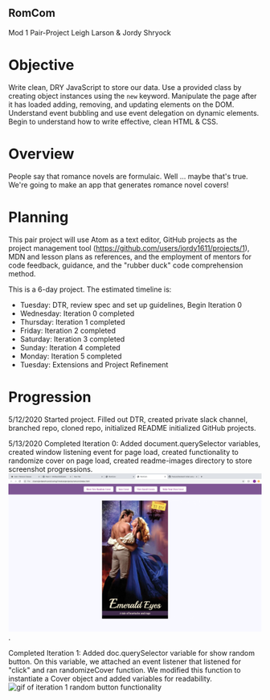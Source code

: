 
## RomCom
Mod 1 Pair-Project
Leigh Larson & Jordy Shryock

# Objective

Write clean, DRY JavaScript to store our data. Use a provided class by creating object instances using the `new` keyword. Manipulate the page after it has loaded adding, removing, and updating elements on the DOM. Understand event bubbling and use event delegation on dynamic elements. Begin to understand how to write effective, clean HTML & CSS.

# Overview

People say that romance novels are formulaic. Well ... maybe that's true. We're going to make an app that generates romance novel covers!

# Planning
This pair project will use Atom as a text editor, GitHub projects as the project management tool (https://github.com/users/jordy1611/projects/1), MDN and lesson plans as references, and the employment of mentors for code feedback, guidance, and the "rubber duck" code comprehension method.

This is a 6-day project. The estimated timeline is:
* Tuesday: DTR, review spec and set up guidelines, Begin Iteration 0
* Wednesday: Iteration 0 completed
* Thursday: Iteration 1 completed
* Friday: Iteration 2 completed
* Saturday: Iteration 3 completed
* Sunday: Iteration 4 completed
* Monday: Iteration 5 completed
* Tuesday: Extensions and Project Refinement


# Progression

5/12/2020
Started project. Filled out DTR, created private slack channel, branched repo, cloned repo, initialized README initialized GitHub projects.

5/13/2020
Completed Iteration 0: Added document.querySelector variables, created window listening event for page load, created functionality to randomize cover on page load, created readme-images directory to store screenshot progressions.
![screenshot of random cover on page load](/readme-images/iter0screenshot.png).

Completed Iteration 1: Added doc.querySelector variable for show random button. On this variable, we attached an event listener that listened for "click" and ran randomizeCover function. We modified this function to instantiate a Cover object and added variables for readability.
![gif of iteration 1 random button functionality](iteration1-gif.gif)

